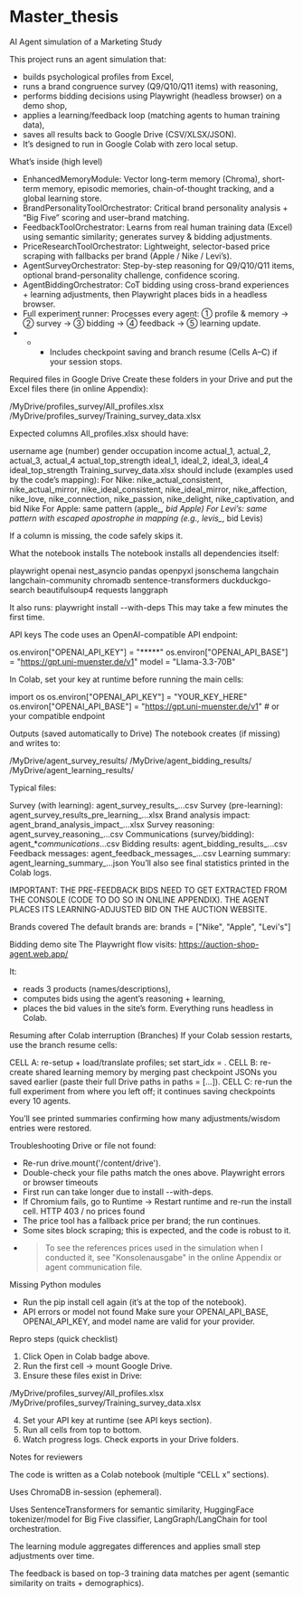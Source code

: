 # Master_thesis
AI Agent simulation of a Marketing Study

This project runs an agent simulation that:

- builds psychological profiles from Excel,
- runs a brand congruence survey (Q9/Q10/Q11 items) with reasoning,
- performs bidding decisions using Playwright (headless browser) on a demo shop,
- applies a learning/feedback loop (matching agents to human training data),
- saves all results back to Google Drive (CSV/XLSX/JSON).
- It’s designed to run in Google Colab with zero local setup.


What’s inside (high level)

- EnhancedMemoryModule: Vector long-term memory (Chroma), short-term memory, episodic memories, chain-of-thought tracking, and a global learning store.
- BrandPersonalityToolOrchestrator: Critical brand personality analysis + “Big Five” scoring and user–brand matching.
- FeedbackToolOrchestrator: Learns from real human training data (Excel) using semantic similarity; generates survey & bidding adjustments.
- PriceResearchToolOrchestrator: Lightweight, selector-based price scraping with fallbacks per brand (Apple / Nike / Levi’s).
- AgentSurveyOrchestrator: Step-by-step reasoning for Q9/Q10/Q11 items, optional brand-personality challenge, confidence scoring.
- AgentBiddingOrchestrator: CoT bidding using cross-brand experiences + learning adjustments, then Playwright places bids in a headless browser.
- Full experiment runner: Processes every agent: ① profile & memory → ② survey → ③ bidding → ④ feedback → ⑤ learning update.
- - - Includes checkpoint saving and branch resume (Cells A–C) if your session stops.

   
Required files in Google Drive
Create these folders in your Drive and put the Excel files there (in online Appendix):

/MyDrive/profiles_survey/All_profiles.xlsx
/MyDrive/profiles_survey/Training_survey_data.xlsx


Expected columns
All_profiles.xlsx should have:

username
age (number)
gender
occupation
income
actual_1, actual_2, actual_3, actual_4
actual_top_strength
ideal_1, ideal_2, ideal_3, ideal_4
ideal_top_strength
Training_survey_data.xlsx should include (examples used by the code’s mapping):
For Nike: nike_actual_consistent, nike_actual_mirror, nike_ideal_consistent, nike_ideal_mirror, nike_affection, nike_love, nike_connection, nike_passion, nike_delight, nike_captivation, and bid Nike
For Apple: same pattern (apple_*, bid Apple)
For Levi’s: same pattern with escaped apostrophe in mapping (e.g., levis_*, bid Levis)

If a column is missing, the code safely skips it.


What the notebook installs
The notebook installs all dependencies itself:

playwright openai nest_asyncio pandas openpyxl jsonschema
langchain langchain-community chromadb sentence-transformers
duckduckgo-search beautifulsoup4 requests langgraph

It also runs:
playwright install --with-deps
This may take a few minutes the first time.


API keys
The code uses an OpenAI-compatible API endpoint:

os.environ["OPENAI_API_KEY"]  = "*****"
os.environ["OPENAI_API_BASE"] = "https://gpt.uni-muenster.de/v1"
model = "Llama-3.3-70B"

In Colab, set your key at runtime before running the main cells:

import os
os.environ["OPENAI_API_KEY"]  = "YOUR_KEY_HERE"
os.environ["OPENAI_API_BASE"] = "https://gpt.uni-muenster.de/v1"  # or your compatible endpoint


Outputs (saved automatically to Drive)
The notebook creates (if missing) and writes to:

/MyDrive/agent_survey_results/
/MyDrive/agent_bidding_results/
/MyDrive/agent_learning_results/

Typical files:

Survey (with learning): agent_survey_results_...csv
Survey (pre-learning): agent_survey_results_pre_learning_...xlsx
Brand analysis impact: agent_brand_analysis_impact_...xlsx
Survey reasoning: agent_survey_reasoning_...csv
Communications (survey/bidding): agent_*_communications_...csv
Bidding results: agent_bidding_results_...csv
Feedback messages: agent_feedback_messages_...csv
Learning summary: agent_learning_summary_...json
You’ll also see final statistics printed in the Colab logs.

IMPORTANT: THE PRE-FEEDBACK BIDS NEED TO GET EXTRACTED FROM THE CONSOLE (CODE TO DO SO IN ONLINE APPENDIX). THE AGENT PLACES ITS LEARNING-ADJUSTED BID ON THE AUCTION WEBSITE.


Brands covered
The default brands are: brands = ["Nike", "Apple", "Levi's"]


Bidding demo site
The Playwright flow visits: https://auction-shop-agent.web.app/

It:

- reads 3 products (names/descriptions),
- computes bids using the agent’s reasoning + learning,
- places the bid values in the site’s form.
Everything runs headless in Colab.


Resuming after Colab interruption (Branches)
If your Colab session restarts, use the branch resume cells:

CELL A: re-setup + load/translate profiles; set start_idx = <first not-yet-translated index>.
CELL B: re-create shared learning memory by merging past checkpoint JSONs you saved earlier (paste their full Drive paths in paths = [...]).
CELL C: re-run the full experiment from where you left off; it continues saving checkpoints every 10 agents.

You’ll see printed summaries confirming how many adjustments/wisdom entries were restored.


Troubleshooting
Drive or file not found:
- Re-run drive.mount('/content/drive').
- Double-check your file paths match the ones above.
Playwright errors or browser timeouts
- First run can take longer due to install --with-deps.
- If Chromium fails, go to Runtime → Restart runtime and re-run the install cell.
HTTP 403 / no prices found
- The price tool has a fallback price per brand; the run continues.
- Some sites block scraping; this is expected, and the code is robust to it.
- > To see the references prices used in the simulation when I conducted it, see "Konsolenausgabe" in the online Appendix or agent communication file.

Missing Python modules
- Run the pip install cell again (it’s at the top of the notebook).
- API errors or model not found
Make sure your OPENAI_API_BASE, OPENAI_API_KEY, and model name are valid for your provider.


Repro steps (quick checklist)
1. Click Open in Colab badge above.
2. Run the first cell → mount Google Drive.
3. Ensure these files exist in Drive:

/MyDrive/profiles_survey/All_profiles.xlsx
/MyDrive/profiles_survey/Training_survey_data.xlsx

4. Set your API key at runtime (see API keys section).
5. Run all cells from top to bottom.
6. Watch progress logs. Check exports in your Drive folders.

Notes for reviewers

The code is written as a Colab notebook (multiple “CELL x” sections).

Uses ChromaDB in-session (ephemeral).

Uses SentenceTransformers for semantic similarity, HuggingFace tokenizer/model for Big Five classifier, LangGraph/LangChain for tool orchestration.

The learning module aggregates differences and applies small step adjustments over time.

The feedback is based on top-3 training data matches per agent (semantic similarity on traits + demographics).
